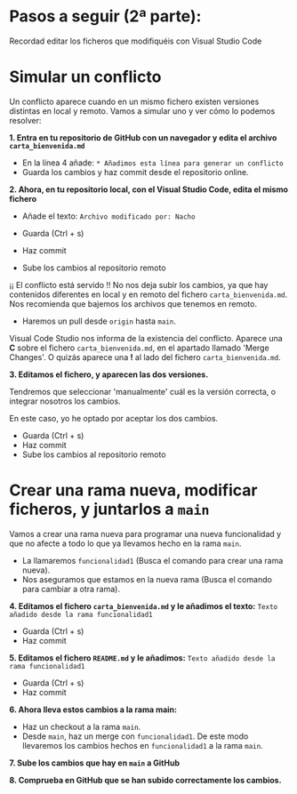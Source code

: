 # Pasos a seguir (2ª parte):
Recordad editar los ficheros que modifiquéis con Visual Studio Code

# Simular un conflicto

  Un conflicto aparece cuando en un mismo fichero existen versiones distintas en local y remoto.
  Vamos a simular uno y ver cómo lo podemos resolver:

**1. Entra en tu repositorio de GitHub con un navegador y edita el archivo `carta_bienvenida.md`**

- En la línea 4 añade: `* Añadimos esta línea para generar un conflicto`
- Guarda los cambios y haz commit desde el repositorio online.


**2. Ahora, en tu repositorio local, con el Visual Studio Code, edita el mismo fichero**

- Añade el texto: `Archivo modificado por: Nacho`

- Guarda (Ctrl + s)
- Haz commit 
- Sube los cambios al repositorio remoto

¡¡ El conflicto está servido !!
No nos deja subir los cambios, ya que hay contenidos diferentes en local y en remoto del fichero `carta_bienvenida.md`.
Nos recomienda que bajemos los archivos que tenemos en remoto. 

- Haremos un pull desde `origin` hasta `main`.

Visual Code Studio nos informa de la existencia del conflicto. Aparece una **C** sobre el fichero `carta_bienvenida.md`, en el apartado llamado 'Merge Changes'. O quizás aparece una **!** al lado del fichero `carta_bienvenida.md`.


**3. Editamos el fichero, y aparecen las dos versiones.**

Tendremos que seleccionar 'manualmente' cuál es la versión correcta, o integrar nosotros los cambios. 

En este caso, yo he optado por aceptar los dos cambios.

- Guarda (Ctrl + s)
- Haz commit 
- Sube los cambios al repositorio remoto

# Crear una rama nueva, modificar ficheros, y juntarlos a `main`

Vamos a crear una rama nueva para programar una nueva funcionalidad y que no afecte a todo lo que ya llevamos hecho en la rama `main`.

- La llamaremos `funcionalidad1` (Busca el comando para crear una rama nueva).
- Nos aseguramos que estamos en la nueva rama (Busca el comando para cambiar a otra rama).

**4. Editamos el fichero `carta_bienvenida.md` y le añadimos el texto:**  `Texto añadido desde la rama funcionalidad1`

- Guarda (Ctrl + s)
- Haz commit 

**5. Editamos el fichero `README.md` y le añadimos:**
`Texto añadido desde la rama funcionalidad1`
- Guarda (Ctrl + s)
- Haz commit

**6. Ahora lleva estos cambios a la rama main:**

- Haz un checkout a la rama `main`.
- Desde `main`, haz un merge con `funcionalidad1`. De este modo llevaremos los cambios hechos en `funcionalidad1` a la rama `main`.

**7. Sube los cambios que hay en `main` a GitHub**

**8. Comprueba en GitHub que se han subido correctamente los cambios.**
